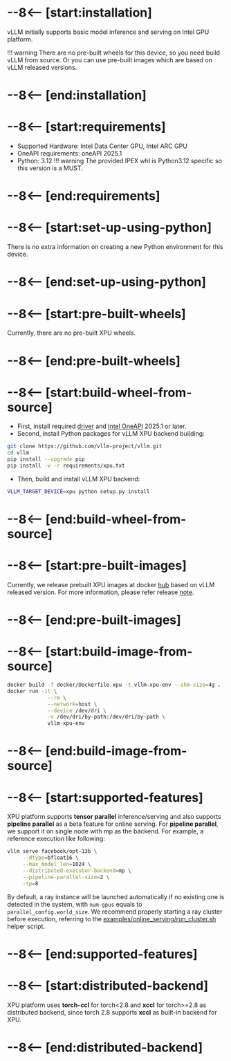 # --8<-- [start:installation]

vLLM initially supports basic model inference and serving on Intel GPU platform.

!!! warning
    There are no pre-built wheels for this device, so you need build vLLM from source. Or you can use pre-built images which are based on vLLM released versions.

# --8<-- [end:installation]
# --8<-- [start:requirements]

- Supported Hardware: Intel Data Center GPU, Intel ARC GPU
- OneAPI requirements: oneAPI 2025.1
- Python: 3.12
!!! warning
    The provided IPEX whl is Python3.12 specific so this version is a MUST.

# --8<-- [end:requirements]
# --8<-- [start:set-up-using-python]

There is no extra information on creating a new Python environment for this device.

# --8<-- [end:set-up-using-python]
# --8<-- [start:pre-built-wheels]

Currently, there are no pre-built XPU wheels.

# --8<-- [end:pre-built-wheels]
# --8<-- [start:build-wheel-from-source]

- First, install required [driver](https://dgpu-docs.intel.com/driver/installation.html#installing-gpu-drivers) and [Intel OneAPI](https://www.intel.com/content/www/us/en/developer/tools/oneapi/base-toolkit.html) 2025.1 or later.
- Second, install Python packages for vLLM XPU backend building:

```bash
git clone https://github.com/vllm-project/vllm.git
cd vllm
pip install --upgrade pip
pip install -v -r requirements/xpu.txt
```

- Then, build and install vLLM XPU backend:

```bash
VLLM_TARGET_DEVICE=xpu python setup.py install
```

# --8<-- [end:build-wheel-from-source]
# --8<-- [start:pre-built-images]

Currently, we release prebuilt XPU images at docker [hub](https://hub.docker.com/r/intel/vllm/tags) based on vLLM released version. For more information, please refer release [note](https://github.com/intel/ai-containers/blob/main/vllm).

# --8<-- [end:pre-built-images]
# --8<-- [start:build-image-from-source]

```bash
docker build -f docker/Dockerfile.xpu -t vllm-xpu-env --shm-size=4g .
docker run -it \
             --rm \
             --network=host \
             --device /dev/dri \
             -v /dev/dri/by-path:/dev/dri/by-path \
             vllm-xpu-env
```

# --8<-- [end:build-image-from-source]
# --8<-- [start:supported-features]

XPU platform supports **tensor parallel** inference/serving and also supports **pipeline parallel** as a beta feature for online serving. For **pipeline parallel**, we support it on single node with mp as the backend. For example, a reference execution like following:

```bash
vllm serve facebook/opt-13b \
     --dtype=bfloat16 \
     --max_model_len=1024 \
     --distributed-executor-backend=mp \
     --pipeline-parallel-size=2 \
     -tp=8
```

By default, a ray instance will be launched automatically if no existing one is detected in the system, with `num-gpus` equals to `parallel_config.world_size`. We recommend properly starting a ray cluster before execution, referring to the [examples/online_serving/run_cluster.sh](../../../../examples/online_serving/run_cluster.sh) helper script.

# --8<-- [end:supported-features]
# --8<-- [start:distributed-backend]

XPU platform uses **torch-ccl** for torch<2.8 and **xccl** for torch>=2.8 as distributed backend, since torch 2.8 supports **xccl** as built-in backend for XPU.

# --8<-- [end:distributed-backend]
